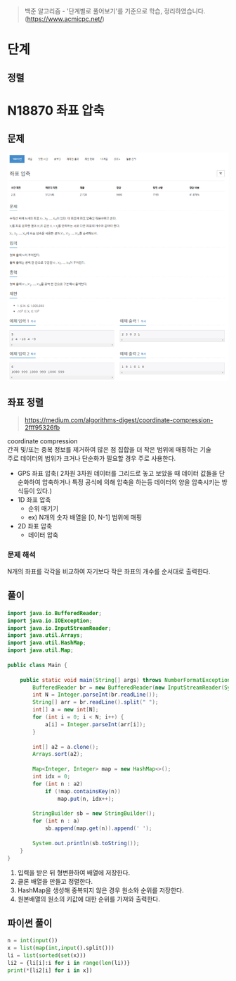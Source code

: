 > 백준 알고리즘 - '단계별로 풀어보기'를 기준으로 학습, 정리하였습니다.(https://www.acmicpc.net/)
# 단계 
## 정렬

# N18870 좌표 압축

## 문제
![](image/2022-01-09-14-48-31.png)

## 좌표 정렬
> https://medium.com/algorithms-digest/coordinate-compression-2fff95326fb

coordinate compression    
간격 및/또는 중복 정보를 제거하여 많은 점 집합을 더 작은 범위에 매핑하는 기술  
주로 데이터의 범위가 크거나 단순화가 필요할 경우 주로 사용한다.  
  * GPS 좌표 압축( 2차원 3차원 데이터를 그리드로 놓고 보았을 때 데이터 값들을 단순화하여 압축하거나 특정 공식에 의해 압축을 하는등 데이터의 양을 압축시키는 방식등이 있다.)
* 1D 좌표 압축
  * 순위 매기기 
  * ex) N개의 숫자 배열을 [0, N-1] 범위에 매핑
* 2D 좌표 압축 
  * 데이터 압축

### 문제 해석
N개의 좌표를 각각을 비교하여 자기보다 작은 좌표의 개수를 순서대로 출력한다.

## 풀이
```java
import java.io.BufferedReader;
import java.io.IOException;
import java.io.InputStreamReader;
import java.util.Arrays;
import java.util.HashMap;
import java.util.Map;

public class Main {

	public static void main(String[] args) throws NumberFormatException, IOException {
		BufferedReader br = new BufferedReader(new InputStreamReader(System.in));
		int N = Integer.parseInt(br.readLine());
		String[] arr = br.readLine().split(" ");
		int[] a = new int[N];
		for (int i = 0; i < N; i++) {
			a[i] = Integer.parseInt(arr[i]);
		}

		int[] a2 = a.clone();
		Arrays.sort(a2);

		Map<Integer, Integer> map = new HashMap<>();
        int idx = 0;
        for (int n : a2)
            if (!map.containsKey(n))
                map.put(n, idx++);

        StringBuilder sb = new StringBuilder();
        for (int n : a)
            sb.append(map.get(n)).append(' ');

        System.out.println(sb.toString());
	}
}
```
1. 입력을 받은 뒤 형변환하여 배열에 저장한다.
2. 클론 배열을 만들고 정렬한다.
3. HashMap을 생성해 중복되지 않은 경우 원소와 순위를 저장한다.
4. 원본배열의 원소의 키값에 대한 순위를 가져와 출력한다.


## 파이썬 풀이
```py
n = int(input())
x = list(map(int,input().split()))
li = list(sorted(set(x)))
li2 = {li[i]:i for i in range(len(li))}
print(*[li2[i] for i in x])
```